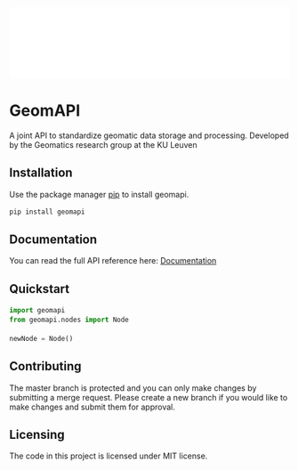 ![geomapiLogo](docs/source/_static/geomapi_logo.png?width=64)

# GeomAPI

A joint API to standardize geomatic data storage and processing.
Developed by the Geomatics research group at the KU Leuven 


## Installation

Use the package manager [pip](https://pypi.org/project/geomapi) to install geomapi.

```bash
pip install geomapi
```

## Documentation

You can read the full API reference here:
[Documentation](https://ku-leuven-geomatics.github.io/geomapi/index.html)


## Quickstart

```py
import geomapi
from geomapi.nodes import Node

newNode = Node()
```

## Contributing

The master branch is protected and you can only make changes by submitting a merge request. 
Please create a new branch if you would like to make changes and submit them for approval.

## Licensing

The code in this project is licensed under MIT license.
